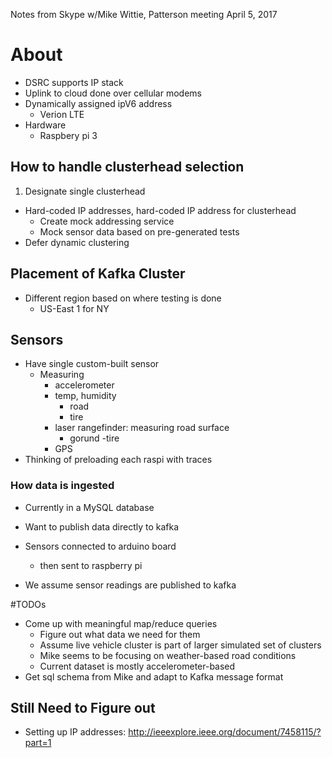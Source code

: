 Notes from Skype w/Mike Wittie, Patterson meeting April 5, 2017

# About

- DSRC supports IP stack
- Uplink to cloud done over cellular modems
- Dynamically assigned ipV6 address
    - Verion LTE
- Hardware
    - Raspbery pi 3

## How to handle clusterhead selection

1. Designate single clusterhead

- Hard-coded IP addresses, hard-coded IP address for clusterhead
    - Create mock addressing service
    - Mock sensor data based on pre-generated tests
- Defer dynamic clustering 

## Placement of Kafka Cluster

- Different region based on where testing is done
    - US-East 1 for NY

## Sensors

- Have single custom-built sensor
    - Measuring
        - accelerometer
        - temp, humidity
            - road
            - tire
        - laser rangefinder: measuring road surface
            - gorund
            -tire
        - GPS
- Thinking of preloading each raspi with traces

### How data is ingested

- Currently in a MySQL database
- Want to publish data directly to kafka

- Sensors connected to arduino board
    - then sent to raspberry pi
- We assume sensor readings are published to kafka

#TODOs

- Come up with meaningful map/reduce queries
    - Figure out what data we need for them
    - Assume live vehicle cluster is part of larger simulated set of clusters
    - Mike seems to be focusing on weather-based road conditions
    - Current dataset is mostly accelerometer-based
- Get sql schema from Mike and adapt to Kafka message format

## Still Need to Figure out

- Setting up IP addresses: <http://ieeexplore.ieee.org/document/7458115/?part=1>
